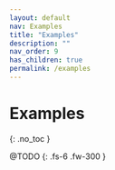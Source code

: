 ```yaml
---
layout: default
nav: Examples
title: "Examples"
description: ""
nav_order: 9
has_children: true
permalink: /examples
---
```


# Examples
{: .no_toc }

@TODO
{: .fs-6 .fw-300 }
